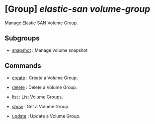 # [Group] _elastic-san volume-group_

Manage Elastic SAN Volume Group.

## Subgroups

- [snapshot](/Commands/elastic-san/volume-group/snapshot/readme.md)
: Manage volume snapshot

## Commands

- [create](/Commands/elastic-san/volume-group/_create.md)
: Create a Volume Group.

- [delete](/Commands/elastic-san/volume-group/_delete.md)
: Delete a Volume Group.

- [list](/Commands/elastic-san/volume-group/_list.md)
: List Volume Groups.

- [show](/Commands/elastic-san/volume-group/_show.md)
: Get a Volume Group.

- [update](/Commands/elastic-san/volume-group/_update.md)
: Update a Volume Group.
